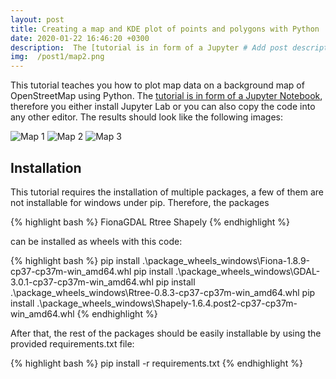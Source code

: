 ```yaml
---
layout: post
title: Creating a map and KDE plot of points and polygons with Python
date: 2020-01-22 16:46:20 +0300
description:  The [tutorial is in form of a Jupyter # Add post description (optional)
img:  /post1/map2.png
---
```





This tutorial teaches you how to plot map data on a background map of OpenStreetMap using Python. The [tutorial is in form of a Jupyter Notebook](code.ipynb), therefore you either install Jupyter Lab or you can also copy the code into any other editor. The results should look like the following images:

![Map 1]({{site.baseurl}}/assets/img/post1/map1.png)
![Map 2]({{site.baseurl}}/assets/img/post1/map2.png)
![Map 3]({{site.baseurl}}/assets/img/post1/map3.png)

## Installation

This tutorial requires the installation of multiple packages, a few of them are not installable for windows under pip. Therefore, the packages

{% highlight bash %}
FionaGDAL
Rtree
Shapely
{% endhighlight %}

can be installed as wheels with this code:

{% highlight bash %}
pip install .\package_wheels_windows\Fiona-1.8.9-cp37-cp37m-win_amd64.whl
pip install .\package_wheels_windows\GDAL-3.0.1-cp37-cp37m-win_amd64.whl
pip install .\package_wheels_windows\Rtree-0.8.3-cp37-cp37m-win_amd64.whl
pip install .\package_wheels_windows\Shapely-1.6.4.post2-cp37-cp37m-win_amd64.whl
{% endhighlight %}

After that, the rest of the packages should be easily installable by using the provided requirements.txt file:

{% highlight bash %}
pip install -r requirements.txt
{% endhighlight %}
